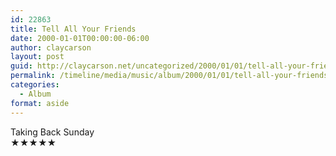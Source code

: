 ```yaml
---
id: 22863
title: Tell All Your Friends
date: 2000-01-01T00:00:00-06:00
author: claycarson
layout: post
guid: http://claycarson.net/uncategorized/2000/01/01/tell-all-your-friends/
permalink: /timeline/media/music/album/2000/01/01/tell-all-your-friends/
categories:
  - Album
format: aside
---
```

<div class="media-details"></div>

<div class="media-creator">Taking Back Sunday</div>

<div class="media-rating">★★★★★</div>
